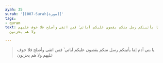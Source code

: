 ```yaml
---
ayah: 35
surah: '[[007-Surah|سورة]]'
tags:
- quran
text: يا بني آدم إما يأتينكم رسل منكم يقصون عليكم آياتي ۙ فمن اتقى وأصلح فلا خوف عليهم
  ولا هم يحزنون

---
```

> يا بني آدم إما يأتينكم رسل منكم يقصون عليكم آياتي ۙ فمن اتقى وأصلح فلا خوف عليهم ولا هم يحزنون
